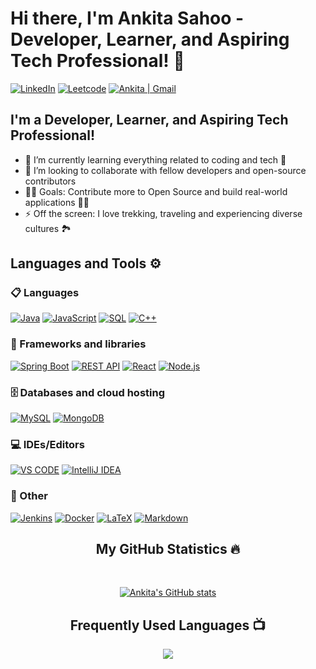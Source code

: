 # Hi there, I'm Ankita Sahoo - Developer, Learner, and Aspiring Tech Professional! 👋

[![LinkedIn](https://img.shields.io/badge/linkedin-%230077B5.svg?style=for-the-badge&logo=linkedin&logoColor=white)](https://www.linkedin.com/in/ankita-sahoo-7a1134157/)
[![Leetcode](https://img.shields.io/badge/-LeetCode-FFA116?style=for-the-badge&logo=LeetCode&logoColor=black)](https://leetcode.com/u/Ankita_Sahoo/)
[![Ankita | Gmail](https://img.shields.io/badge/Gmail-D14836?style=for-the-badge&logo=gmail&logoColor=white)](mailto:rklankitasahoo2001@gmail.com)



## I'm a Developer, Learner, and Aspiring Tech Professional!

- 🌱 I’m currently learning everything related to coding and tech 📝
- 👯 I’m looking to collaborate with fellow developers and open-source contributors
- 👨‍💻 Goals: Contribute more to Open Source and build real-world applications 👨‍💻
- ⚡ Off the screen: I love trekking, traveling and experiencing diverse cultures 🏞️ 

## Languages and Tools ⚙️

### 📋 Languages
<p> 
  <a href="#"><img alt="Java" src="https://img.shields.io/badge/Java-%23ED8B00.svg?style=for-the-badge&logo=java&logoColor=white"></a>
  <a href="#"><img alt="JavaScript" src="https://img.shields.io/badge/JavaScript-323330?style=for-the-badge&logo=javascript&logoColor=F7DF1E"></a>
  <a href="#"><img alt="SQL" src="https://img.shields.io/badge/SQL-4479A1?style=for-the-badge&logo=postgresql&logoColor=white"></a>
  <a href="#"><img alt="C++" src="https://img.shields.io/badge/c++-%2300599C.svg?style=for-the-badge&logo=c%2B%2B&logoColor=white"></a>
</p>


### 🧰 Frameworks and libraries

<p>  
  <a href="#"><img alt="Spring Boot" src="https://img.shields.io/badge/Spring%20Boot-6DB33F?style=for-the-badge&logo=springboot&logoColor=white"></a>
  <a href="#"><img alt="REST API" src="https://img.shields.io/badge/REST-000000?style=for-the-badge&logo=rest&logoColor=white"></a>
  <a href="#"><img alt="React" src="https://img.shields.io/badge/React-20232a.svg?style=for-the-badge&logo=react&logoColor=%2361DAFB"></a>
  <a href="#"><img alt="Node.js" src="https://img.shields.io/badge/node.js-6DA55F?style=for-the-badge&logo=node.js&logoColor=white"></a>
</p>

### 🗄️ Databases and cloud hosting

<p>
    <a href="#"><img alt="MySQL" src="https://img.shields.io/badge/MySQL-4479A1?style=for-the-badge&logo=mysql&logoColor=white"></a>
    <a href="#"><img alt="MongoDB" src ="https://img.shields.io/badge/MongoDB-4ea94b.svg?logo=mongodb&logoColor=white&style=for-the-badge"></a>
</p>

### 💻 IDEs/Editors

<p>
    <a href="#"><img alt="VS CODE" src="https://img.shields.io/badge/Visual%20Studio%20Code-0078d7.svg?style=for-the-badge&logo=visual-studio-code&logoColor=white"></a>
    <a href="#"><img alt="IntelliJ IDEA" src="https://img.shields.io/badge/IntelliJ%20IDEA-000000?style=for-the-badge&logo=intellij-idea&logoColor=white"></a>
</p>

### 🥅 Other

<p>
    <a href="#"><img alt="Jenkins" src="https://img.shields.io/badge/Jenkins-D24939?style=for-the-badge&logo=jenkins&logoColor=white"></a>
    <a href="#"><img alt="Docker" src="https://img.shields.io/badge/docker-%230db7ed.svg?style=for-the-badge&logo=docker&logoColor=white"></a>
    <a href="#"><img alt="LaTeX" src="https://img.shields.io/badge/latex-%23008080.svg?style=for-the-badge&logo=latex&logoColor=white"></a>
    <a href="#"><img alt="Markdown" src="https://img.shields.io/badge/markdown-%23000000.svg?style=for-the-badge&logo=markdown&logoColor=white"></a>
</p>


<h2 align="center">My GitHub Statistics 🔥</h2>
<br>
<p align="center">
<a href="https://github.com/AieshaShetty">
<img align="center" alt="Ankita's GitHub stats"
src="https://github-readme-stats.vercel.app/api?username=AieshaShetty&show_icons=true&bg_color=00000000"/>
</a>
</p>



<h2 align="center">Frequently Used Languages 📺</h2>
<p align="center">
  <a href="https://github.com/AieshaShetty">
    <img src="https://github-readme-stats-sigma-five.vercel.app/api/top-langs/?username=AieshaShetty&theme=dark&hide_border=true&background=22272e&stroke=0000"/>
  </a>
</p>

